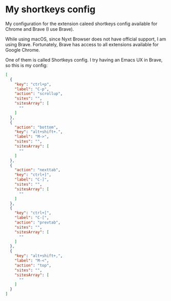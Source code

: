 # My shortkeys config

My configuration for the extension caleed shortkeys config available for Chrome and Brave (I use Brave).

While using macOS, since Nyxt Browser does not have official support, I am using Brave. Fortunately, Brave has access to all extensions available for Google Chrome.

One of them is called Shortkeys config. I try having an Emacs UX in Brave, so this is my config:

```json
[
  {
    "key": "ctrl+p",
    "label": "C-p",
    "action": "scrollup",
    "sites": "",
    "sitesArray": [
      ""
    ]
  },
  {
    "action": "bottom",
    "key": "alt+shift+.",
    "label": "M->",
    "sites": "",
    "sitesArray": [
      ""
    ]
  },
  {
    "action": "nexttab",
    "key": "ctrl+]",
    "label": "C-]",
    "sites": "",
    "sitesArray": [
      ""
    ]
  },
  {
    "key": "ctrl+[",
    "label": "C-[",
    "action": "prevtab",
    "sites": "",
    "sitesArray": [
      ""
    ]
  },
  {
    "key": "alt+shift+,",
    "label": "M-<",
    "action": "top",
    "sites": "",
    "sitesArray": [
      ""
    ]
  }
]
````
